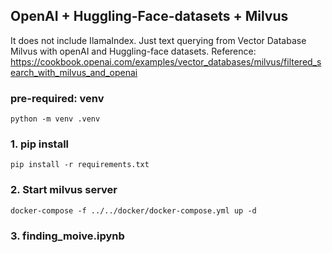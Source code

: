 ## OpenAI + Huggling-Face-datasets + Milvus
It does not include IlamaIndex.
Just text querying from Vector Database Milvus with openAI and Huggling-face datasets.
Reference: https://cookbook.openai.com/examples/vector_databases/milvus/filtered_search_with_milvus_and_openai

### pre-required: venv
`python -m venv .venv`

### 1. pip install
`pip install -r requirements.txt`

### 2. Start milvus server
`docker-compose -f ../../docker/docker-compose.yml up -d`

### 3. finding_moive.ipynb